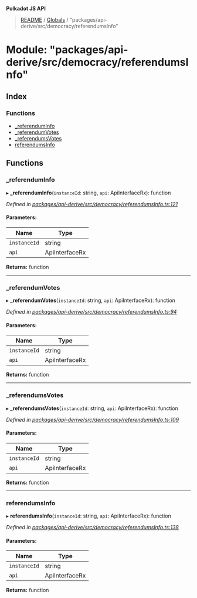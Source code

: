 **Polkadot JS API**

> [README](../README.md) / [Globals](../globals.md) / "packages/api-derive/src/democracy/referendumsInfo"

# Module: "packages/api-derive/src/democracy/referendumsInfo"

## Index

### Functions

* [\_referendumInfo](_packages_api_derive_src_democracy_referendumsinfo_.md#_referenduminfo)
* [\_referendumVotes](_packages_api_derive_src_democracy_referendumsinfo_.md#_referendumvotes)
* [\_referendumsVotes](_packages_api_derive_src_democracy_referendumsinfo_.md#_referendumsvotes)
* [referendumsInfo](_packages_api_derive_src_democracy_referendumsinfo_.md#referendumsinfo)

## Functions

### \_referendumInfo

▸ **_referendumInfo**(`instanceId`: string, `api`: ApiInterfaceRx): function

*Defined in [packages/api-derive/src/democracy/referendumsInfo.ts:121](https://github.com/polkadot-js/api/blob/7fd45f63d/packages/api-derive/src/democracy/referendumsInfo.ts#L121)*

#### Parameters:

Name | Type |
------ | ------ |
`instanceId` | string |
`api` | ApiInterfaceRx |

**Returns:** function

___

### \_referendumVotes

▸ **_referendumVotes**(`instanceId`: string, `api`: ApiInterfaceRx): function

*Defined in [packages/api-derive/src/democracy/referendumsInfo.ts:94](https://github.com/polkadot-js/api/blob/7fd45f63d/packages/api-derive/src/democracy/referendumsInfo.ts#L94)*

#### Parameters:

Name | Type |
------ | ------ |
`instanceId` | string |
`api` | ApiInterfaceRx |

**Returns:** function

___

### \_referendumsVotes

▸ **_referendumsVotes**(`instanceId`: string, `api`: ApiInterfaceRx): function

*Defined in [packages/api-derive/src/democracy/referendumsInfo.ts:109](https://github.com/polkadot-js/api/blob/7fd45f63d/packages/api-derive/src/democracy/referendumsInfo.ts#L109)*

#### Parameters:

Name | Type |
------ | ------ |
`instanceId` | string |
`api` | ApiInterfaceRx |

**Returns:** function

___

### referendumsInfo

▸ **referendumsInfo**(`instanceId`: string, `api`: ApiInterfaceRx): function

*Defined in [packages/api-derive/src/democracy/referendumsInfo.ts:138](https://github.com/polkadot-js/api/blob/7fd45f63d/packages/api-derive/src/democracy/referendumsInfo.ts#L138)*

#### Parameters:

Name | Type |
------ | ------ |
`instanceId` | string |
`api` | ApiInterfaceRx |

**Returns:** function

